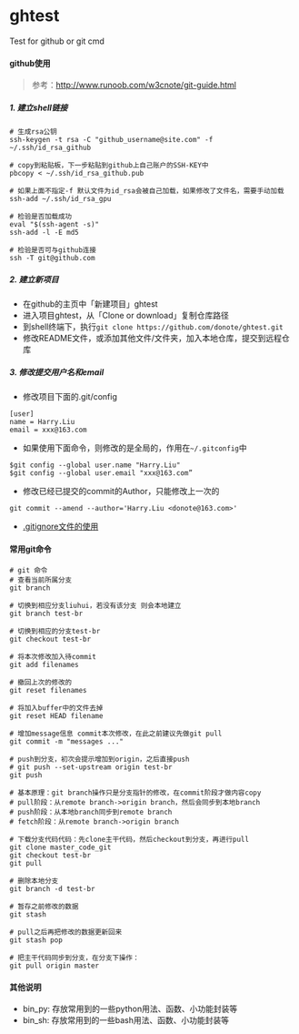 # ghtest
Test for github or git cmd

#### github使用

>参考：http://www.runoob.com/w3cnote/git-guide.html

##### 1. 建立shell链接
```
# 生成rsa公钥
ssh-keygen -t rsa -C "github_username@site.com" -f ~/.ssh/id_rsa_github

# copy到粘贴板，下一步粘贴到github上自己账户的SSH-KEY中
pbcopy < ~/.ssh/id_rsa_github.pub

# 如果上面不指定-f 默认文件为id_rsa会被自己加载，如果修改了文件名，需要手动加载
ssh-add ~/.ssh/id_rsa_gpu

# 检验是否加载成功
eval "$(ssh-agent -s)"
ssh-add -l -E md5

# 检验是否可与github连接
ssh -T git@github.com
```

##### 2. 建立新项目
- 在github的主页中「新建项目」ghtest
- 进入项目ghtest，从「Clone or download」复制仓库路径
- 到shell终端下，执行```git clone https://github.com/donote/ghtest.git```  
- 修改README文件，或添加其他文件/文件夹，加入本地仓库，提交到远程仓库

##### 3. 修改提交用户名和email
- 修改项目下面的.git/config
```
[user]
name = Harry.Liu
email = xxx@163.com
```

- 如果使用下面命令，则修改的是全局的，作用在```~/.gitconfig```中

```
$git config --global user.name "Harry.Liu"
$git config --global user.email "xxx@163.com”
```

- 修改已经已提交的commit的Author，只能修改上一次的
```
git commit --amend --author='Harry.Liu <donote@163.com>'
```

- [.gitignore文件的使用](https://www.cnblogs.com/kevingrace/p/5690241.html)

#### 常用git命令

```
# git 命令
# 查看当前所属分支
git branch

# 切换到相应分支liuhui，若没有该分支 则会本地建立
git branch test-br

# 切换到相应的分支test-br
git checkout test-br

# 将本次修改加入待commit
git add filenames

# 撤回上次的修改的
git reset filenames

# 将加入buffer中的文件去掉
git reset HEAD filename

# 增加message信息 commit本次修改，在此之前建议先做git pull
git commit -m "messages ..."

# push到分支，初次会提示增加到origin，之后直接push
# git push --set-upstream origin test-br
git push

# 基本原理：git branch操作只是分支指针的修改，在commit阶段才做内容copy
# pull阶段：从remote branch->origin branch，然后会同步到本地branch
# push阶段：从本地branch同步到remote branch
# fetch阶段：从remote branch->origin branch

# 下载分支代码代码：先clone主干代码，然后checkout到分支，再进行pull
git clone master_code_git
git checkout test-br
git pull

# 删除本地分支
git branch -d test-br

# 暂存之前修改的数据
git stash 

# pull之后再把修改的数据更新回来
git stash pop

# 把主干代码同步到分支，在分支下操作：
git pull origin master

```


#### 其他说明

- bin_py: 存放常用到的一些python用法、函数、小功能封装等
- bin_sh: 存放常用到的一些bash用法、函数、小功能封装等



